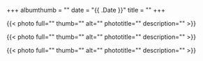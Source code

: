 +++
albumthumb = ""
date = "{{ .Date }}"
title = ""
+++

{{< photo full="" thumb="" alt="" phototitle="" description="" >}}

{{< photo full="" thumb="" alt="" phototitle="" description="" >}}

{{< photo full="" thumb="" alt="" phototitle="" description="" >}}